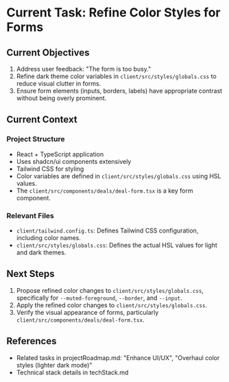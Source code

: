 # Current Task: Refine Color Styles for Forms

## Current Objectives
1. Address user feedback: "The form is too busy."
2. Refine dark theme color variables in `client/src/styles/globals.css` to reduce visual clutter in forms.
3. Ensure form elements (inputs, borders, labels) have appropriate contrast without being overly prominent.

## Current Context
### Project Structure
- React + TypeScript application
- Uses shadcn/ui components extensively
- Tailwind CSS for styling
- Color variables are defined in `client/src/styles/globals.css` using HSL values.
- The `client/src/components/deals/deal-form.tsx` is a key form component.

### Relevant Files
- `client/tailwind.config.ts`: Defines Tailwind CSS configuration, including color names.
- `client/src/styles/globals.css`: Defines the actual HSL values for light and dark themes.

## Next Steps
1. Propose refined color changes to `client/src/styles/globals.css`, specifically for `--muted-foreground`, `--border`, and `--input`.
2. Apply the refined color changes to `client/src/styles/globals.css`.
3. Verify the visual appearance of forms, particularly `client/src/components/deals/deal-form.tsx`.

## References
- Related tasks in projectRoadmap.md: "Enhance UI/UX", "Overhaul color styles (lighter dark mode)"
- Technical stack details in techStack.md